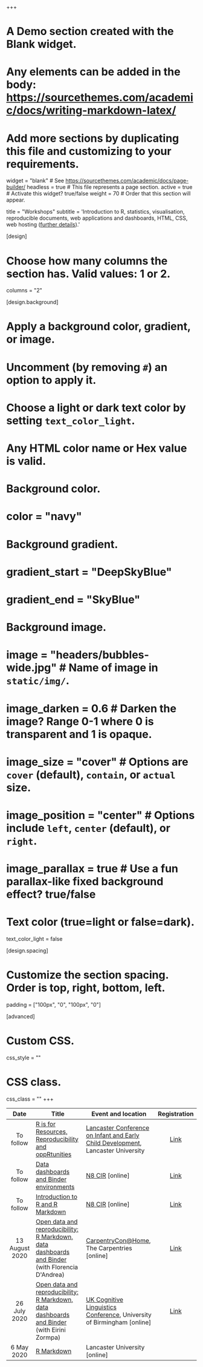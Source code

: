 +++
# A Demo section created with the Blank widget.
# Any elements can be added in the body: https://sourcethemes.com/academic/docs/writing-markdown-latex/
# Add more sections by duplicating this file and customizing to your requirements.

widget = "blank"  # See https://sourcethemes.com/academic/docs/page-builder/
headless = true  # This file represents a page section.
active = true  # Activate this widget? true/false
weight = 70  # Order that this section will appear.

title = "Workshops"
subtitle = 'Introduction to R, statistics, visualisation, reproducible documents, web applications and dashboards, HTML, CSS, web hosting ([further details](/2020/data-is-present-workshops-and-datathons/)).'

[design]
  # Choose how many columns the section has. Valid values: 1 or 2.
  columns = "2"

[design.background]
  # Apply a background color, gradient, or image.
  #   Uncomment (by removing `#`) an option to apply it.
  #   Choose a light or dark text color by setting `text_color_light`.
  #   Any HTML color name or Hex value is valid.

  # Background color.
  # color = "navy"
  
  # Background gradient.
  # gradient_start = "DeepSkyBlue"
  # gradient_end = "SkyBlue"
  
  # Background image.
  # image = "headers/bubbles-wide.jpg"  # Name of image in `static/img/`.
  # image_darken = 0.6  # Darken the image? Range 0-1 where 0 is transparent and 1 is opaque.
  # image_size = "cover"  #  Options are `cover` (default), `contain`, or `actual` size.
  # image_position = "center"  # Options include `left`, `center` (default), or `right`.
  # image_parallax = true  # Use a fun parallax-like fixed background effect? true/false

  # Text color (true=light or false=dark).
  text_color_light = false

[design.spacing]
  # Customize the section spacing. Order is top, right, bottom, left.
  padding = ["100px", "0", "100px", "0"]

[advanced]
 # Custom CSS. 
 css_style = ""
 
 # CSS class.
 css_class = ""
+++


| Date  | Title        | Event and location   | Registration   |
| :---: | ------------ | -------------------- | :------------: |
| To follow | [R is for Resources, Reproducibility and oppRtunities](http://wp.lancs.ac.uk/lcicd/programme/)  | [Lancaster Conference on Infant and Early Child Development](http://wp.lancs.ac.uk/lcicd/programme/), Lancaster University | [Link](http://wp.lancs.ac.uk/lcicd/registration/) |
| To follow | [Data dashboards and Binder environments](https://github.com/pablobernabeu/Data-is-present/blob/master/N8-CIR-workshops.md/) | 	[N8 CIR](https://n8cir.org.uk/) [online] | [Link](https://n8cir.org.uk/events/) |
| To follow | [Introduction to R and R Markdown](https://github.com/pablobernabeu/Data-is-present/blob/master/N8-CIR-workshops.md/) | 	[N8 CIR](https://n8cir.org.uk/) [online] | [Link](https://n8cir.org.uk/events/) |
| 13 August 2020 | [Open data and reproducibility: R Markdown, data dashboards and Binder](https://github.com/carpentrycon/carpentryconhome-proposals/issues/18#issuecomment-632729462) (with Florencia D'Andrea) | [CarpentryCon@Home](https://github.com/carpentrycon/carpentryconhome-proposals), The Carpentries	[online] | [Link](https://github.com/carpentrycon/carpentryconhome-proposals) |
| 26 July 2020 | [Open data and reproducibility: R Markdown, data dashboards and Binder](https://github.com/pablobernabeu/UKCLC2020-workshop-Open-data-and-reproducibility) (with Eirini Zormpa) | [UK Cognitive Linguistics Conference](https://www.ukclc2020.com/pre-conference), University of Birmingham [online] | [Link](https://www.ukclc2020.com/registration) | 
| 6 May 2020 | [R Markdown](https://github.com/pablobernabeu/Data-is-present/blob/master/N8-CIR-workshops.md/) | Lancaster University	[online] | |
